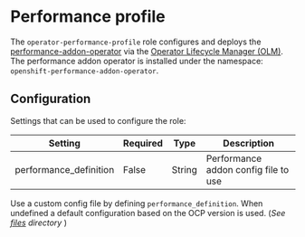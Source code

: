 # Performance profile

The `operator-performance-profile` role configures and deploys the [performance-addon-operator](https://github.com/openshift-kni/performance-addon-operators/blob/master/docs/performance_profile.md) via the [Operator Lifecycle Manager (OLM)](https://olm.operatorframework.io/).
The performance addon operator is installed under the namespace: `openshift-performance-addon-operator`.

## Configuration

Settings that can be used to configure the role:

| Setting                | Required | Type   | Description                          |
| ---------------------- | -------- | ------ | -------------------------------------|
| performance_definition | False    | String | Performance addon config file to use |

Use a custom config file by defining `performance_definition`. When undefined a default configuration based on the OCP version is used. (_See [files](files) directory_ )
